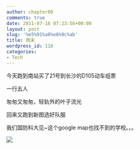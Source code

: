 ```yaml
---
author: chapter09
comments: true
date: 2011-07-16 07:23:56+00:00
layout: post
slug: '%e5%91%a8%e6%9c%ab'
title: 周末
wordpress_id: 118
categories:
- Tech
---
```


今天跑到南站买了21号到长沙的D105动车组票

一行五人

匆匆又匆匆，轻轨外的叶子流光

回来又跑到新图选好队服

我们国防科大见~这个google map也找不到的学校。。。

[![](http://haow.ca/wp-content/uploads/2011/07/image-300x300.jpg)](http://haow.ca/wp-content/uploads/2011/07/image.jpeg)
